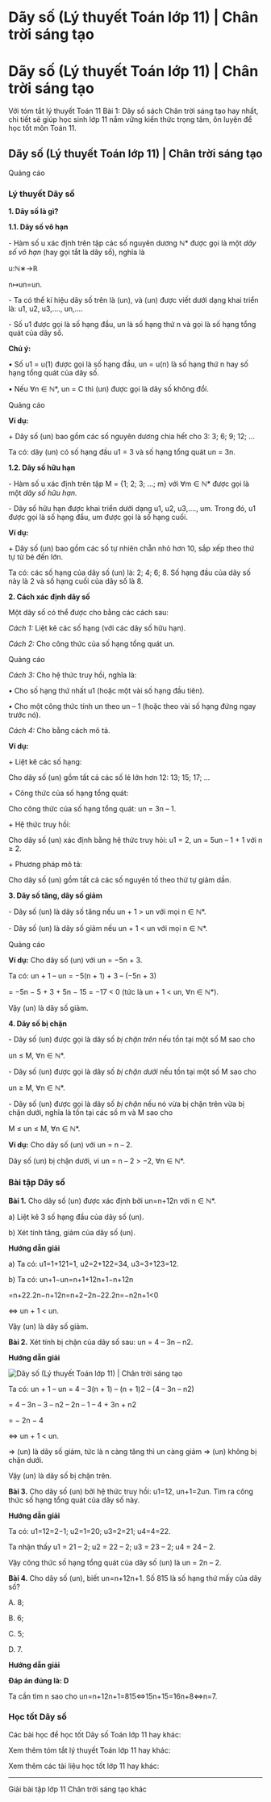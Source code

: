 # Dãy số (Lý thuyết Toán lớp 11) | Chân trời sáng tạo

# Dãy số (Lý thuyết Toán lớp 11) | Chân trời sáng tạo

Với tóm tắt lý thuyết Toán 11 Bài 1: Dãy số sách Chân trời sáng tạo hay nhất, chi tiết sẽ giúp học sinh lớp 11 nắm vững kiến thức trọng tâm, ôn luyện để học tốt môn Toán 11.

## Dãy số (Lý thuyết Toán lớp 11) | Chân trời sáng tạo

Quảng cáo

### **Lý thuyết Dãy số**

**1\. Dãy số là gì?**

**1.1. Dãy số vô hạn**

\- Hàm số u xác định trên tập các số nguyên dương ℕ* được gọi là một _dãy số vô hạn_ (hay gọi tắt là dãy số), nghĩa là

u:ℕ∗→ℝ

n↦un=un.

\- Ta có thể kí hiệu dãy số trên là (un), và (un) được viết dưới dạng khai triển là: u1, u2, u3,...., un,....

\- Số u1 được gọi là số hạng đầu, un là số hạng thứ n và gọi là số hạng tổng quát của dãy số.

**Chú ý:**

• Số u1 = u(1) được gọi là số hạng đầu, un = u(n) là số hạng thứ n hay số hạng tổng quát của dãy số.

• Nếu ∀n ∈ ℕ*, un = C thì (un) được gọi là dãy số không đổi.

Quảng cáo

**Ví dụ:**

\+ Dãy số (un) bao gồm các số nguyên dương chia hết cho 3: 3; 6; 9; 12; ...

Ta có: dãy (un) có số hạng đầu u1 = 3 và số hạng tổng quát un = 3n.

**1.2. Dãy số hữu hạn**

\- Hàm số u xác định trên tập M = {1; 2; 3; ...; m} với ∀m ∈ ℕ* được gọi là một _dãy số hữu hạn._

\- Dãy số hữu hạn được khai triển dưới dạng u1, u2, u3,...., um. Trong đó, u1 được gọi là số hạng đầu, um được gọi là số hạng cuối.

**Ví dụ:**

\+ Dãy số (un) bao gồm các số tự nhiên chẵn nhỏ hơn 10, sắp xếp theo thứ tự từ bé đến lớn.

Ta có: các số hạng của dãy số (un) là: 2; 4; 6; 8. Số hạng đầu của dãy số này là 2 và số hạng cuối của dãy số là 8.

**2\. Cách xác định dãy số**

Một dãy số có thể được cho bằng các cách sau:

_Cách 1:_ Liệt kê các số hạng (với các dãy số hữu hạn).

_Cách 2:_ Cho công thức của số hạng tổng quát un.

Quảng cáo

_Cách 3:_ Cho hệ thức truy hồi, nghĩa là:

• Cho số hạng thứ nhất u1 (hoặc một vài số hạng đầu tiên).

• Cho một công thức tính un theo un – 1 (hoặc theo vài số hạng đứng ngay trước nó).

_Cách 4:_ Cho bằng cách mô tả.

**Ví dụ:**

\+ Liệt kê các số hạng:

Cho dãy số (un) gồm tất cả các số lẻ lớn hơn 12: 13; 15; 17; ...

\+ Công thức của số hạng tổng quát:

Cho công thức của số hạng tổng quát: un = 3n – 1.

\+ Hệ thức truy hồi:

Cho dãy số (un) xác định bằng hệ thức truy hỏi: u1 = 2, un = 5un – 1 \+ 1 với n ≥ 2.

\+ Phương pháp mô tả:

Cho dãy số (un) gồm tất cả các số nguyên tố theo thứ tự giảm dần.

**3\. Dãy số tăng, dãy số giảm**

\- Dãy số (un) là dãy số tăng nếu un + 1 > un với mọi n ∈ ℕ*.

\- Dãy số (un) là dãy số giảm nếu un + 1 < un với mọi n ∈ ℕ*.

Quảng cáo

**Ví dụ:** Cho dãy số (un) với un = −5n + 3.

Ta có: un + 1 – un = −5(n + 1) + 3 – (−5n + 3) 

= −5n − 5 + 3 + 5n − 15 = −17 < 0 (tức là un + 1 < un, ∀n ∈ ℕ*).

Vậy (un) là dãy số giảm.

**4\. Dãy số bị chặn**

\- Dãy số (un) được gọi là dãy số _bị chặn trên_ nếu tồn tại một số M sao cho 

un ≤ M, ∀n ∈ ℕ*.

\- Dãy số (un) được gọi là dãy số _bị chặn dưới_ nếu tồn tại một số M sao cho 

un ≥ M, ∀n ∈ ℕ*.

\- Dãy số (un) được gọi là dãy số _bị chặn_ nếu nó vừa bị chặn trên vừa bị chặn dưới, nghĩa là tồn tại các số m và M sao cho 

M ≤ un ≤ M, ∀n ∈ ℕ*.

**Ví dụ:** Cho dãy số (un) với un = n – 2.

Dãy số (un) bị chặn dưới, vì un = n – 2 > −2, ∀n ∈ ℕ*.

### **Bài tập Dãy số**

**Bài 1.** Cho dãy số (un) được xác định bởi un=n+12n với n ∈ ℕ*.

a) Liệt kê 3 số hạng đầu của dãy số (un).

b) Xét tính tăng, giảm của dãy số (un).

**Hướng dẫn giải**

a) Ta có: u1=1+121=1, u2=2+122=34, u3=3+123=12.

b) Ta có: un+1−un=n+1+12n+1−n+12n

=n+22.2n−n+12n=n+2−2n−22.2n=−n2n+1<0

⇔ un + 1 < un.

Vậy (un) là dãy số giảm.

**Bài 2.** Xét tính bị chặn của dãy số sau: un = 4 – 3n – n2.

**Hướng dẫn giải**

![Dãy số \(Lý thuyết Toán lớp 11\) | Chân trời sáng tạo](https://vietjack.com/toan-11-ct/images/ly-thuyet-bai-1-day-so.PNG)

Ta có: un + 1 – un = 4 – 3(n + 1) – (n + 1)2 – (4 – 3n – n2)

= 4 – 3n – 3 – n2 – 2n – 1 – 4 + 3n + n2

= − 2n − 4

⇔ un + 1 < un.

⇒ (un) là dãy số giảm, tức là n càng tăng thì un càng giảm ⇒ (un) không bị chặn dưới.

Vậy (un) là dãy số bị chặn trên.

**Bài 3.** Cho dãy số (un) bởi hệ thức truy hồi: u1=12, un+1=2un. Tìm ra công thức số hạng tổng quát của dãy số này.

**Hướng dẫn giải**

Ta có: u1=12=2−1; u2=1=20; u3=2=21; u4=4=22.

Ta nhận thấy u1 = 21 – 2; u2 = 22 – 2; u3 = 23 – 2; u4 = 24 – 2.

Vậy công thức số hạng tổng quát của dãy số (un) là un = 2n – 2.

**Bài 4.** Cho dãy số (un), biết un=n+12n+1. Số 815 là số hạng thứ mấy của dãy số?

A. 8; 

B. 6; 

C. 5; 

D. 7.

**Hướng dẫn giải**

**Đáp án đúng là: D**

Ta cần tìm n sao cho un=n+12n+1=815⇔15n+15=16n+8⇔n=7.

### **Học tốt Dãy số**

Các bài học để học tốt Dãy số Toán lớp 11 hay khác:

Xem thêm tóm tắt lý thuyết Toán lớp 11 hay khác:

Xem thêm các tài liệu học tốt lớp 11 hay khác:

* * *

Giải bài tập lớp 11 Chân trời sáng tạo khác
